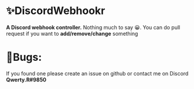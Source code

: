 # ✨DiscordWebhookr
**A Discord webhook controller.**
Nothing much to say 😀.
You can do pull request if you want to **add/remove/change** something

# 🐛Bugs:
If you found one
please create an issue on github
or contact me on Discord **Qwerty.R#9850**